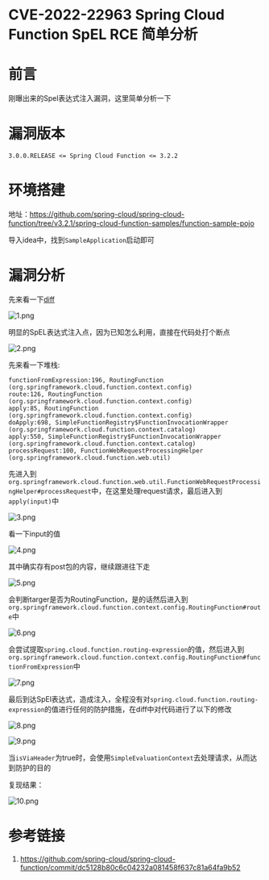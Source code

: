 # CVE-2022-22963 Spring Cloud Function SpEL RCE 简单分析


# 前言

刚曝出来的Spel表达式注入漏洞，这里简单分析一下

# 漏洞版本

```
3.0.0.RELEASE <= Spring Cloud Function <= 3.2.2
```

# 环境搭建

地址：https://github.com/spring-cloud/spring-cloud-function/tree/v3.2.1/spring-cloud-function-samples/function-sample-pojo

导入idea中，找到`SampleApplication`启动即可

# 漏洞分析

先来看一下[diff](https://github.com/spring-cloud/spring-cloud-function/commit/dc5128b80c6c04232a081458f637c81a64fa9b52)

![1.png](https://qiita-image-store.s3.ap-northeast-1.amazonaws.com/0/2513662/f9b195ea-c16f-ea2d-aeb2-f2a6c5752ee8.png)

明显的SpEL表达式注入点，因为已知怎么利用，直接在代码处打个断点

![2.png](https://qiita-image-store.s3.ap-northeast-1.amazonaws.com/0/2513662/4e888910-57b7-caab-d30f-1caf859b4d99.png)

先来看一下堆栈:

```
functionFromExpression:196, RoutingFunction (org.springframework.cloud.function.context.config)
route:126, RoutingFunction (org.springframework.cloud.function.context.config)
apply:85, RoutingFunction (org.springframework.cloud.function.context.config)
doApply:698, SimpleFunctionRegistry$FunctionInvocationWrapper (org.springframework.cloud.function.context.catalog)
apply:550, SimpleFunctionRegistry$FunctionInvocationWrapper (org.springframework.cloud.function.context.catalog)
processRequest:100, FunctionWebRequestProcessingHelper (org.springframework.cloud.function.web.util)
```

先进入到`org.springframework.cloud.function.web.util.FunctionWebRequestProcessingHelper#processRequest`中，在这里处理request请求，最后进入到`apply(input)`中

![3.png](https://qiita-image-store.s3.ap-northeast-1.amazonaws.com/0/2513662/2b5a2e95-7a47-e6d4-65ef-013ec2fc10ad.png)

看一下input的值

![4.png](https://qiita-image-store.s3.ap-northeast-1.amazonaws.com/0/2513662/1f62d3f5-d52b-d3a8-1d74-020d96fd79d8.png)

其中确实存有post包的内容，继续跟进往下走

![5.png](https://qiita-image-store.s3.ap-northeast-1.amazonaws.com/0/2513662/e81b5307-5283-7ced-ea36-cbd9ecfc2a5d.png)

会判断targer是否为RoutingFunction，是的话然后进入到`org.springframework.cloud.function.context.config.RoutingFunction#route`中

![6.png](https://qiita-image-store.s3.ap-northeast-1.amazonaws.com/0/2513662/ef7245c1-d4e9-57b0-61d5-3e45ef4c0a9b.png)

会尝试提取`spring.cloud.function.routing-expression`的值，然后进入到`org.springframework.cloud.function.context.config.RoutingFunction#functionFromExpression`中

![7.png](https://qiita-image-store.s3.ap-northeast-1.amazonaws.com/0/2513662/be3277e6-513b-ec52-1d3f-2c57947a30f5.png)

最后到达SpEl表达式，造成注入，全程没有对`spring.cloud.function.routing-expression`的值进行任何的防护措施，在diff中对代码进行了以下的修改

![8.png](https://qiita-image-store.s3.ap-northeast-1.amazonaws.com/0/2513662/82c49d0c-be5e-9159-85c4-b05927c31c1f.png)

![9.png](https://qiita-image-store.s3.ap-northeast-1.amazonaws.com/0/2513662/53cde793-a867-b8dd-cef1-2da2c6427135.png)

当`isViaHeader`为true时，会使用`SimpleEvaluationContext`去处理请求，从而达到防护的目的

复现结果：

![10.png](https://qiita-image-store.s3.ap-northeast-1.amazonaws.com/0/2513662/446dfef6-e074-db96-3e1f-5a308a4f6128.png)

# 参考链接

1. https://github.com/spring-cloud/spring-cloud-function/commit/dc5128b80c6c04232a081458f637c81a64fa9b52
